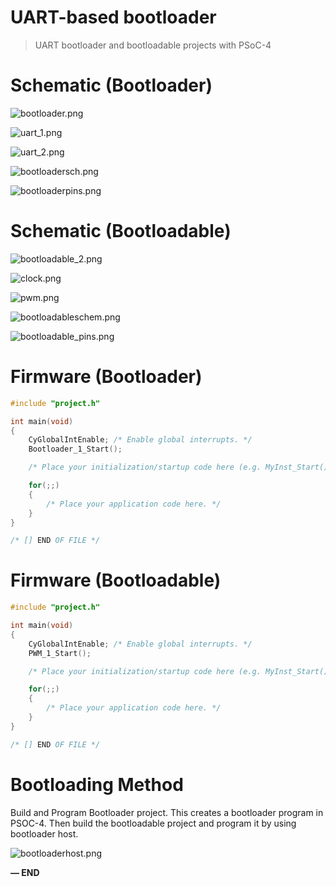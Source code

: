 # UART-based bootloader

> UART bootloader and bootloadable projects with PSoC-4
> 

# Schematic (Bootloader)

![bootloader.png](bootloader.png)

![uart_1.png](uart_1%201.png)

![uart_2.png](uart_2%201.png)

![bootloadersch.png](bootloadersch.png)

![bootloaderpins.png](bootloaderpins.png)

# Schematic (Bootloadable)

![bootloadable_2.png](bootloadable_2.png)

![clock.png](clock.png)

![pwm.png](pwm.png)

![bootloadableschem.png](bootloadableschem.png)

![bootloadable_pins.png](bootloadable_pins.png)

# Firmware (Bootloader)

```c
#include "project.h"

int main(void)
{
    CyGlobalIntEnable; /* Enable global interrupts. */
    Bootloader_1_Start();

    /* Place your initialization/startup code here (e.g. MyInst_Start()) */

    for(;;)
    {
        /* Place your application code here. */
    }
}

/* [] END OF FILE */
```

# Firmware (Bootloadable)

```c
#include "project.h"

int main(void)
{
    CyGlobalIntEnable; /* Enable global interrupts. */
    PWM_1_Start();

    /* Place your initialization/startup code here (e.g. MyInst_Start()) */

    for(;;)
    {
        /* Place your application code here. */
    }
}

/* [] END OF FILE */
```

# Bootloading Method

Build and Program Bootloader project. This creates a bootloader program in PSOC-4. Then build the bootloadable project and program it by using bootloader host. 

![bootloaderhost.png](bootloaderhost.png)

**— END**